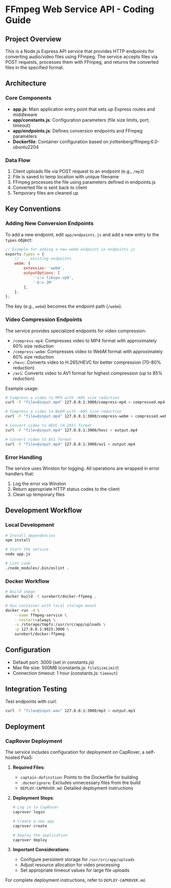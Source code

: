 # FFmpeg Web Service API - Coding Guide

## Project Overview
This is a Node.js Express API service that provides HTTP endpoints for converting audio/video files using FFmpeg. The service accepts files via POST requests, processes them with FFmpeg, and returns the converted files in the specified format.

## Architecture

### Core Components
- **app.js**: Main application entry point that sets up Express routes and middleware
- **app/constants.js**: Configuration parameters (file size limits, port, timeout)
- **app/endpoints.js**: Defines conversion endpoints and FFmpeg parameters
- **Dockerfile**: Container configuration based on jrottenberg/ffmpeg:6.0-ubuntu2204

### Data Flow
1. Client uploads file via POST request to an endpoint (e.g., `/mp3`)
2. File is saved to temp location with unique filename
3. FFmpeg processes the file using parameters defined in endpoints.js
4. Converted file is sent back to client
5. Temporary files are cleaned up

## Key Conventions

### Adding New Conversion Endpoints
To add a new endpoint, edit `app/endpoints.js` and add a new entry to the `types` object:

```javascript
// Example for adding a new webm endpoint in endpoints.js
exports.types = {
    // ... existing endpoints
    webm: {
        extension: 'webm',
        outputOptions: [
            '-c:v libvpx-vp9',
            '-b:v 2M'
        ],
    },
};
```

The key (e.g., `webm`) becomes the endpoint path (`/webm`).

### Video Compression Endpoints
The service provides specialized endpoints for video compression:

- `/compress-mp4`: Compresses video to MP4 format with approximately 60% size reduction
- `/compress-webm`: Compresses video to WebM format with approximately 60% size reduction
- `/hevc`: Converts video to H.265/HEVC for better compression (70-80% reduction)
- `/av1`: Converts video to AV1 format for highest compression (up to 85% reduction)

Example usage:
```bash
# Compress a video to MP4 with ~60% size reduction
curl -F "file=@input.mp4" 127.0.0.1:3000/compress-mp4 > compressed.mp4

# Compress a video to WebM with ~60% size reduction
curl -F "file=@input.mp4" 127.0.0.1:3000/compress-webm > compressed.webm

# Convert video to HEVC (H.265) format
curl -F "file=@input.mp4" 127.0.0.1:3000/hevc > output.mp4

# Convert video to AV1 format
curl -F "file=@input.mp4" 127.0.0.1:3000/av1 > output.mp4
```

### Error Handling
The service uses Winston for logging. All operations are wrapped in error handlers that:
1. Log the error via Winston
2. Return appropriate HTTP status codes to the client
3. Clean up temporary files

## Development Workflow

### Local Development
```bash
# Install dependencies
npm install

# Start the service
node app.js

# Lint code
./node_modules/.bin/eslint .
```

### Docker Workflow
```bash
# Build image
docker build -t surebert/docker-ffpmeg .

# Run container with local storage mount
docker run -d \
    --name ffmpeg-service \
    --restart=always \
    -v /storage/tmpfs:/usr/src/app/uploads \
    -p 127.0.0.1:9025:3000 \
    surebert/docker-ffpmeg
```

## Configuration
- Default port: 3000 (set in constants.js)
- Max file size: 500MB (constants.js: `fileSizeLimit`)
- Connection timeout: 1 hour (constants.js: `timeout`)

## Integration Testing
Test endpoints with curl:
```bash
curl -F "file=@input.wav" 127.0.0.1:3000/mp3 > output.mp3
```

## Deployment

### CapRover Deployment
The service includes configuration for deployment on CapRover, a self-hosted PaaS:

1. **Required Files**:
   - `captain-definition`: Points to the Dockerfile for building
   - `.dockerignore`: Excludes unnecessary files from the build
   - `DEPLOY-CAPROVER.md`: Detailed deployment instructions

2. **Deployment Steps**:
   ```bash
   # Log in to CapRover
   caprover login
   
   # Create a new app
   caprover create
   
   # Deploy the application
   caprover deploy
   ```

3. **Important Considerations**:
   - Configure persistent storage for `/usr/src/app/uploads`
   - Adjust resource allocation for video processing
   - Set appropriate timeout values for large file uploads

For complete deployment instructions, refer to `DEPLOY-CAPROVER.md`.
